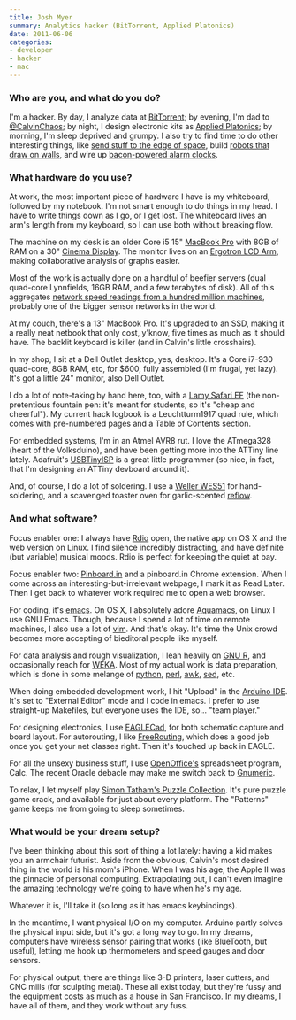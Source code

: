 ```yaml
---
title: Josh Myer
summary: Analytics hacker (BitTorrent, Applied Platonics)
date: 2011-06-06
categories:
- developer
- hacker
- mac
---
```


### Who are you, and what do you do?

I'm a hacker. By day, I analyze data at [BitTorrent][]; by evening, I'm dad to [@CalvinChaos](http://twitter.com/#!/CalvinChaos "Josh's son on Twitter."); by night, I design electronic kits as [Applied Platonics](http://www.appliedplatonics.com/ "Applied Platonics's website."); by morning, I'm sleep deprived and grumpy. I also try to find time to do other interesting things, like [send stuff to the edge of space](http://blog.appliedplatonics.com/2010/02/27/project-bacchus-catch-up-post/ "A post about Project Bacchus."), build [robots that draw on walls](http://www.muralizer.com/ "The Muralizer is a robot that draws on walls."), and wire up [bacon-powered alarm clocks](http://mattysallin.wordpress.com/2011/03/20/wake-n-bacon/ "The Wake n' Bacon alarm clock.").

### What hardware do you use?

At work, the most important piece of hardware I have is my whiteboard, followed by my notebook. I'm not smart enough to do things in my head. I have to write things down as I go, or I get lost. The whiteboard lives an arm's length from my keyboard, so I can use both without breaking flow.

The machine on my desk is an older Core i5 15" [MacBook Pro][macbook-pro] with 8GB of RAM on a 30" [Cinema Display][cinema-display]. The monitor lives on an [Ergotron LCD Arm][mx-lcd-arm], making collaborative analysis of graphs easier.

Most of the work is actually done on a handful of beefier servers (dual quad-core Lynnfields, 16GB RAM, and a few terabytes of disk). All of this aggregates [network speed readings from a hundred million machines](http://www.fastcompany.com/1728751/bittorrent-netflix-isp-report-card-sneak-peek-network-performance-data "A Fast Company article on Bittorrent's ISP statistics."), probably one of the bigger sensor networks in the world.

At my couch, there's a 13" MacBook Pro. It's upgraded to an SSD, making it a really neat netbook that only cost, y'know, five times as much as it should have. The backlit keyboard is killer (and in Calvin's little crosshairs).

In my shop, I sit at a Dell Outlet desktop, yes, desktop. It's a Core i7-930 quad-core, 8GB RAM, etc, for $600, fully assembled (I'm frugal, yet lazy). It's got a little 24" monitor, also Dell Outlet.

I do a lot of note-taking by hand here, too, with a [Lamy Safari EF][safari-fountain-pen] (the non-pretentious fountain pen: it's meant for students, so it's "cheap and cheerful"). My current hack logbook is a Leuchtturm1917 quad rule, which comes with pre-numbered pages and a Table of Contents section.

For embedded systems, I'm in an Atmel AVR8 rut. I love the ATmega328 (heart of the Volksduino), and have been getting more into the ATTiny line lately. Adafruit's [USBTinyISP][] is a great little programmer (so nice, in fact, that I'm designing an ATTiny devboard around it).

And, of course, I do a lot of soldering. I use a [Weller WES51][wes51] for hand-soldering, and a scavenged toaster oven for garlic-scented [reflow](http://www.youtube.com/watch?v=_5lksMvmqQc&amp;t=0m8s "A YouTube video about soldering and skillet reflow.").

### And what software?

Focus enabler one: I always have [Rdio][] open, the native app on OS X and the web version on Linux. I find silence incredibly distracting, and have definite (but variable) musical moods. Rdio is perfect for keeping the quiet at bay.

Focus enabler two: [Pinboard.in][pinboard] and a pinboard.in Chrome extension. When I come across an interesting-but-irrelevant webpage, I mark it as Read Later. Then I get back to whatever work required me to open a web browser.

For coding, it's [emacs][]. On OS X, I absolutely adore [Aquamacs][], on Linux I use GNU Emacs. Though, because I spend a lot of time on remote machines, I also use a lot of [vim][]. And that's okay. It's time the Unix crowd becomes more accepting of bieditoral people like myself.

For data analysis and rough visualization, I lean heavily on [GNU R][r], and occasionally reach for [WEKA][]. Most of my actual work is data preparation, which is done in some melange of [python][], [perl][], [awk][], [sed][], etc.

When doing embedded development work, I hit "Upload" in the [Arduino IDE][arduino]. It's set to "External Editor" mode and I code in emacs. I prefer to use straight-up Makefiles, but everyone uses the IDE, so... "team player."

For designing electronics, I use [EAGLECad][eagle], for both schematic capture and board layout. For autorouting, I like [FreeRouting][], which does a good job once you get your net classes right. Then it's touched up back in EAGLE.

For all the unsexy business stuff, I use [OpenOffice's][openoffice] spreadsheet program, Calc. The recent Oracle debacle may make me switch back to [Gnumeric][].

To relax, I let myself play [Simon Tatham's Puzzle Collection][portable-puzzle-collection]. It's pure puzzle game crack, and available for just about every platform. The "Patterns" game keeps me from going to sleep sometimes.

### What would be your dream setup?

I've been thinking about this sort of thing a lot lately: having a kid makes you an armchair futurist. Aside from the obvious, Calvin's most desired thing in the world is his mom's iPhone. When I was his age, the Apple II was the pinnacle of personal computing. Extrapolating out, I can't even imagine the amazing technology we're going to have when he's my age.

Whatever it is, I'll take it (so long as it has emacs keybindings).

In the meantime, I want physical I/O on my computer. Arduino partly solves the physical input side, but it's got a long way to go. In my dreams, computers have wireless sensor pairing that works (like BlueTooth, but useful), letting me hook up thermometers and speed gauges and door sensors.

For physical output, there are things like 3-D printers, laser cutters, and CNC mills (for sculpting metal). These all exist today, but they're fussy and the equipment costs as much as a house in San Francisco. In my dreams, I have all of them, and they work without any fuss.

[aquamacs]: http://aquamacs.org/ "A Mac OS X native version of Emacs."
[arduino]: https://www.arduino.cc/ "Open-source prototyping hardware."
[awk]: https://en.wikipedia.org/wiki/AWK "Data formatting language/software."
[bittorrent]: http://web.archive.org/web/20230523075413/https://www.bittorrent.com/ "Distributed file sharing."
[cinema-display]: https://en.wikipedia.org/wiki/Apple_Cinema_Display "An LCD display."
[eagle]: http://web.archive.org/web/20221006162604/https://www.cadsoft.io/ "Software for designing printed circuit boards."
[emacs]: http://www.gnu.org/software/emacs/ "A free open-source text editor."
[freerouting]: http://freerouting.net/ "Route tracing software for printed circuit board design."
[gnumeric]: http://www.gnumeric.org "Spreadsheet software for GNOME."
[macbook-pro]: https://www.apple.com/macbook-pro/ "A laptop."
[mx-lcd-arm]: https://www.ergotron.com/ "An arm for mounting an LCD display on a wall."
[openoffice]: http://www.openoffice.org/ "An open-source office suite."
[perl]: https://www.perl.org/ "An interpreted scripting language."
[pinboard]: http://pinboard.in/ "A bookmarking web service."
[portable-puzzle-collection]: https://www.chiark.greenend.org.uk/~sgtatham/puzzles/ "A collection of single player puzzle software."
[python]: https://www.python.org/ "An interpreted scripting language."
[r]: http://www.r-project.org/ "Software for statistical computing and graphics."
[rdio]: http://web.archive.org/web/20151209115835/http://www.rdio.com:80/home/en-us/ "A music streaming service."
[safari-fountain-pen]: http://www.lamy.com/en/products/ "A fountain pen."
[sed]: http://www.gnu.org/software/sed/ "Text filtering software."
[usbtinyisp]: http://www.ladyada.net/make/usbtinyisp/ "A USB programmer."
[vim]: https://www.vim.org/ "A command-line text editor."
[weka]: https://www.cs.waikato.ac.nz/ml/weka/ "Data mining software written in Java."
[wes51]: http://web.archive.org/web/20230315042353/https://www.amazon.com/Weller-WES51-Analog-Soldering-Station/dp/B000BRC2XU/ "A soldering station."
